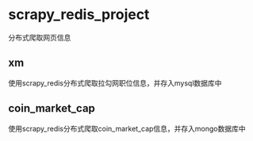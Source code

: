 # scrapy_redis_project
分布式爬取网页信息

## xm
使用scrapy_redis分布式爬取拉勾网职位信息，并存入mysql数据库中

## coin_market_cap
使用scrapy_redis分布式爬取coin_market_cap信息，并存入mongo数据库中


